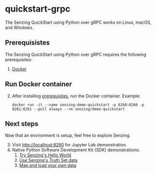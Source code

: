 # quickstart-grpc

The Senzing QuickStart using Python over gRPC works on Linux, macOS, and Windows.

## Prerequisistes

The Senzing QuickStart using Python over gRPC requires the following prerequisites:

1. [Docker]

## Run Docker container

2. After installing [prerequisites], run the Docker container.
   Example:

    ```console
    docker run -it --name senzing-demo-quickstart -p 8260:8260 -p 8261:8261 --pull always --rm senzing/demo-quickstart
    ```

## Next steps

Now that an environment is setup, feel free to explore Senzing.

3. Visit [http://localhost:8260] for Jupyter Lab demonstration.
1. Native Python Software Development Kit (SDK) demonstrations:
    1. [Try Senzing's Hello World]
    1. [Use Senzing's Truth Set data]
    1. [Map and load your own data]


[Docker]: https://github.com/senzing-garage/knowledge-base/blob/main/WHATIS/docker.md
[http://localhost:8260]: http://localhost:8260
[Map and load your own data]: map-and-load-your-own-data.md
[prerequisites]: #prerequisistes
[Try Senzing's Hello World]: hello-world.md
[Use Senzing's Truth Set data]: use-senzings-truth-set-data.md
